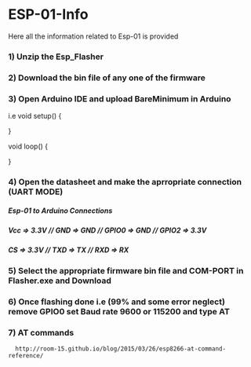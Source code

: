 # ESP-01-Info
Here all the information related to Esp-01 is provided

### 1) Unzip the Esp_Flasher

### 2) Download the bin file of any one of the firmware

### 3) Open Arduino IDE and upload BareMinimum in Arduino 

i.e 
void setup()
{

}

void loop()
{

}

### 4) Open the datasheet and make the aprropriate connection (UART MODE) 

#####    Esp-01 to Arduino Connections

#####    Vcc => 3.3V // GND => GND // GPIO0 => GND  // GPIO2 => 3.3V
#####   CS => 3.3V  // TXD => TX  //  RXD => RX

### 5) Select the appropriate firmware bin file and COM-PORT in Flasher.exe and Download

### 6) Once flashing done i.e (99% and some error neglect) remove GPIO0 set Baud rate 9600 or 115200 and type AT
### 7) AT commands
      http://room-15.github.io/blog/2015/03/26/esp8266-at-command-reference/

